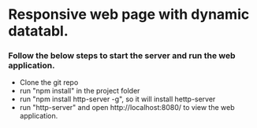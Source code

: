 # Responsive web page with dynamic datatabl.

### Follow the below steps to start the server and run the web application.

- Clone the git repo
- run "npm install" in the project folder
- run "npm install http-server -g", so it will install hettp-server 
- run "http-server" and open http://localhost:8080/ to view the web application.
